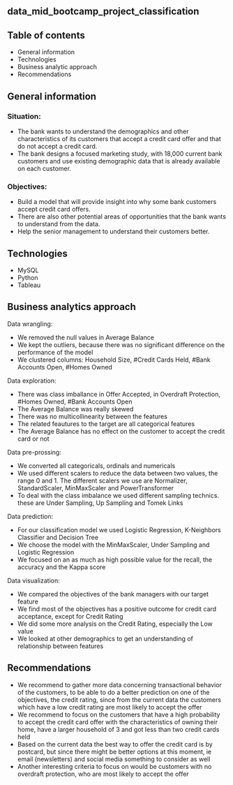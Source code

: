 ## data_mid_bootcamp_project_classification
## Table of contents
* General information
* Technologies
* Business analytic approach
* Recommendations

## General information
### Situation: 
- The bank wants to understand the  demographics and other characteristics of its customers that accept a credit card offer and that do not accept a credit card. 
- The bank designs a focused marketing study, with 18,000 current bank customers and use existing demographic data that is already available on each customer. 

### Objectives: 
- Build a model that will provide insight into why some bank customers accept credit card offers. 
- There are also other potential areas of opportunities that the bank wants to understand from the data. 
- Help the senior management to understand their customers better. 

## Technologies
- MySQL
- Python
- Tableau

## Business analytics approach 
Data wrangling:

- We removed the null values in Average Balance
- We kept the outliers, because there was no significant difference on the performance of the model
- We clustered columns: Household Size, #Credit Cards Held, #Bank Accounts Open, #Homes Owned

Data exploration:
- There was class imballance in Offer Accepted, in Overdraft Protection, #Homes Owned, #Bank Accounts Open
- The Average Balance was really skewed
- There was no multicollinearity between the features
- The related feautures to the target are all categorical features
- The Average Balance has no effect on the customer to accept the credit card or not

Data pre-prossing:
- We converted all categoricals, ordinals and numericals
- We used different scalers to reduce the data between two values, the range 0 and 1. The different scalers we use are Normalizer, StandardScaler, MinMaxScaler and PowerTransformer
- To deal with the class imbalance we used different sampling technics. these are Under Sampling, Up Sampling and Tomek Links

Data prediction:
- For our classification model we used Logistic Regression, K-Neighbors Classifier and Decision Tree
- We choose the model with the MinMaxScaler, Under Sampling and Logistic Regression
- We focused on an as much as high possible value for the recall, the accuracy and the Kappa score

Data visualization:
- We compared the objectives of the bank managers with our target feature
- We find most of the objectives has a positive outcome for credit card acceptance, except for Credit Rating
- We did some more analysis on the Credit Rating, especially the Low value
- We looked at other demographics to get an understanding of relationship between features

## Recommendations
- We recommend to gather more data concerning transactional behavior of the customers, to be able to do a better prediction on one of the objectives, the credit rating, since from the current data the customers which have a low credit rating are most likely to accept the offer 
- We recommend to focus on the customers that have a high probability to accept the credit card offer with the characteristics of owning their home, have a larger household of 3 and got less than two credit cards held
- Based on the current data the best way to offer the credit card is by postcard, but since there might be better options at this moment, ie email (newsletters) and social media something to consider as well
- Another interesting criteria to focus on would be customers with no overdraft protection, who are most likely to accept the offer 

